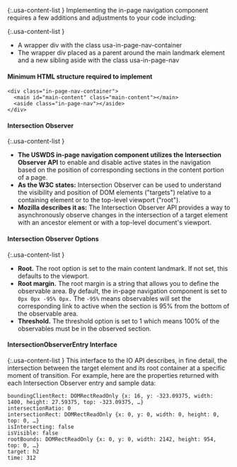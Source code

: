 {:.usa-content-list }
Implementing the in-page navigation component requires a few additions and adjustments to your code including:

{:.usa-content-list }
- A wrapper div with the class usa-in-page-nav-container
- The wrapper div placed as a parent around the main landmark element and a new sibling aside with the class usa-in-page-nav

#### Minimum HTML structure required to implement
```
<div class="in-page-nav-container">
  <main id="main-content" class="main-content"></main>
  <aside class="in-page-nav"></aside>
</div>
```
#### ​Intersection Observer

{:.usa-content-list }
- **The USWDS in-page navigation component utilizes the Intersection Observer API** to enable and disable active states in the navigation based on the position of corresponding sections in the content portion of a page. 
- **As the W3C states:** Intersection Observer can be used to understand the visibility and position of DOM elements ("targets") relative to a containing element or to the top-level viewport ("root").
- **Mozilla describes it as:** The Intersection Observer API provides a way to asynchronously observe changes in the intersection of a target element with an ancestor element or with a top-level document's viewport.

#### Intersection Observer Options

{:.usa-content-list }
- **Root.** The root option is set to the main content landmark. If not set, this defaults to the viewport.
- **Root margin.** The root margin is a string that allows you to define the observable area. By default, the in-page navigation component is set to `0px 0px -95% 0px.` The `-95%` means observables will set the corresponding link to active when the section is 95% from the bottom of the observable area.
- **Threshold.** The threshold option is set to 1 which means 100% of the observables must be in the observed section.

#### IntersectionObserverEntry Interface

{:.usa-content-list }
This interface to the IO API describes, in fine detail, the intersection between the target element and its root container at a specific moment of transition. For example, here are the properties returned with each Intersection Observer entry and sample data:
```
boundingClientRect: DOMRectReadOnly {x: 16, y: -323.09375, width: 1400, height: 27.59375, top: -323.09375, …}
intersectionRatio: 0
intersectionRect: DOMRectReadOnly {x: 0, y: 0, width: 0, height: 0, top: 0, …}
isIntersecting: false
isVisible: false
rootBounds: DOMRectReadOnly {x: 0, y: 0, width: 2142, height: 954, top: 0, …}
target: h2
time: 312
```